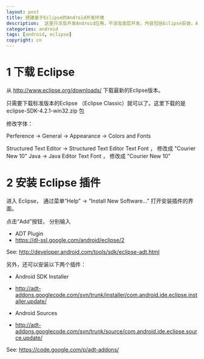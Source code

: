 ```yaml
---
layout: post
title: 搭建基于Eclipse的Android开发环境
description:  这里只涉及开发Android应用，不涉及底层开发。内容包括Eclipse安装，ADT、Source等插件安装
categories: android
tags: [android, eclipse]
copyright: cn
---
```


# 1 下载 Eclipse
从 http://www.eclipse.org/downloads/ 下载最新的Eclipse版本。

只需要下载标准版本的Eclipse （Eclipse Classic）就可以了。这里下载的是 eclipse-SDK-4.2.1-win32.zip 包

修改字体：

Perference -> General -> Appearance -> Colors and Fonts 

Structured Text Editor -> Structured Text Editor Text Font ， 修改成 "Courier New 10"
Java -> Java Editor Text Font ， 修改成 "Courier New 10"

# 2 安装 Eclipse 插件

进入 Eclipse， 通过菜单“Help” -> “Install New Software...” 打开安装插件的界面。

点击“Add”按钮，
分别输入

* ADT Plugin
* https://dl-ssl.google.com/android/eclipse/2

See: http://developer.android.com/tools/sdk/eclipse-adt.html

另外，还可以安装以下两个插件：

* Android SDK Installer
* http://adt-addons.googlecode.com/svn/trunk/installer/com.android.ide.eclipse.installer.update/

* Android Sources
* http://adt-addons.googlecode.com/svn/trunk/source/com.android.ide.eclipse.source.update/

See: https://code.google.com/p/adt-addons/


